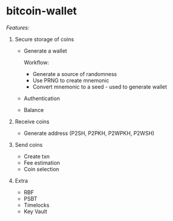 # bitcoin-wallet

*Features:*

1) Secure storage of coins
   - Generate a wallet
     
     Workflow:
        - Generate a source of randomness
        - Use PRNG to create mnemonic 
        - Convert mnemonic to a seed - used to generate wallet
   - Authentication
    
   - Balance

2) Receive coins 
   - Generate address (P2SH, P2PKH, P2WPKH, P2WSH)
  
3) Send coins
   - Create txn
   - Fee estimation
   - Coin selection
  
4) Extra
   - RBF
   - PSBT
   - Timelocks
   - Key Vault
